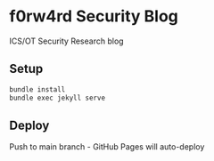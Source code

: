 # f0rw4rd Security Blog

ICS/OT Security Research blog

## Setup
```bash
bundle install
bundle exec jekyll serve
```

## Deploy
Push to main branch - GitHub Pages will auto-deploy
